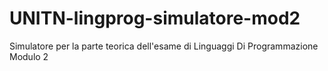 # UNITN-lingprog-simulatore-mod2
Simulatore per la parte teorica dell'esame di Linguaggi Di Programmazione Modulo 2
